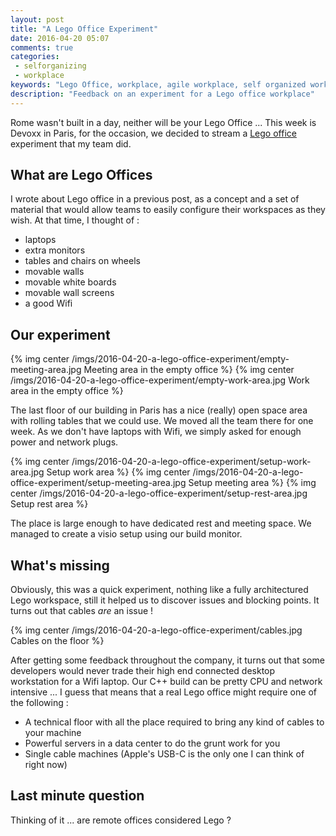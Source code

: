 ```yaml
---
layout: post
title: "A Lego Office Experiment"
date: 2016-04-20 05:07
comments: true
categories:
 - selforganizing
 - workplace
keywords: "Lego Office, workplace, agile workplace, self organized workplace"
description: "Feedback on an experiment for a Lego office workplace"
---
```

Rome wasn't built in a day, neither will be your Lego Office ... This week is Devoxx in Paris, for the occasion, we decided to stream a [Lego office](/recipes-for-an-agile-workspace/) experiment that my team did.

## What are Lego Offices

I wrote about Lego office in a previous post, as a concept and a set of material that would allow teams to easily configure their workspaces as they wish. At that time, I thought of :

* laptops
* extra monitors
* tables and chairs on wheels
* movable walls
* movable white boards
* movable wall screens
* a good Wifi

## Our experiment

{% img center /imgs/2016-04-20-a-lego-office-experiment/empty-meeting-area.jpg Meeting area in the empty office %}
{% img center /imgs/2016-04-20-a-lego-office-experiment/empty-work-area.jpg Work area in the empty office %}

The last floor of our building in Paris has a nice (really) open space area with rolling tables that we could use. We moved all the team there for one week. As we don't have laptops with Wifi, we simply asked for enough power and network plugs.

{% img center /imgs/2016-04-20-a-lego-office-experiment/setup-work-area.jpg Setup work area %}
{% img center /imgs/2016-04-20-a-lego-office-experiment/setup-meeting-area.jpg Setup meeting area %}
{% img center /imgs/2016-04-20-a-lego-office-experiment/setup-rest-area.jpg Setup rest area %}

The place is large enough to have dedicated rest and meeting space. We managed to create a visio setup using our build monitor.

## What's missing

Obviously, this was a quick experiment, nothing like a fully architectured Lego workspace, still it helped us to discover issues and blocking points. It turns out that cables *are* an issue !

{% img center /imgs/2016-04-20-a-lego-office-experiment/cables.jpg Cables on the floor %}

After getting some feedback throughout the company, it turns out that some developers would never trade their high end connected desktop workstation for a Wifi laptop. Our C++ build can be pretty CPU and network intensive ... I guess that means that a real Lego office might require one of the following :

* A technical floor with all the place required to bring any kind of cables to your machine
* Powerful servers in a data center to do the grunt work for you
* Single cable machines (Apple's USB-C is the only one I can think of right now)

## Last minute question

Thinking of it ... are remote offices considered Lego ?